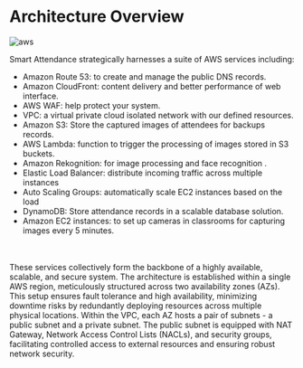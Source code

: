 # Architecture Overview
![aws](https://github.com/learner-sys/Smart-Attendance-System/assets/143533864/64c6e3b4-09c0-40c5-83d2-353cb2499c01)

Smart Attendance strategically harnesses a suite of AWS services including:
- Amazon Route 53: to create and manage the public DNS records.
- Amazon CloudFront: content delivery and better performance of web interface.
- AWS WAF: help protect your system.
- VPC: a virtual private cloud isolated network with our defined resources.
- Amazon S3: Store the captured images of attendees for backups records.
- AWS Lambda: function to trigger the processing of images stored in S3 buckets.
- Amazon Rekognition: for image processing and face recognition .
- Elastic Load Balancer: distribute incoming traffic across multiple instances
- Auto Scaling Groups: automatically scale EC2 instances based on the load
- DynamoDB: Store attendance records in a scalable database solution.
- Amazon EC2 instances: to set up cameras in classrooms for capturing images every 5 minutes.

</br> 
</br> 
These services collectively form the backbone of a highly available, scalable, and secure system. The architecture is established within a single AWS region, meticulously structured across two availability zones (AZs). This setup ensures fault tolerance and high availability, minimizing downtime risks by redundantly deploying resources across multiple physical locations.
Within the VPC, each AZ hosts a pair of subnets - a public subnet and a private subnet. The public subnet is equipped with NAT Gateway, Network Access Control Lists (NACLs), and security groups, facilitating controlled access to external resources and ensuring robust network security.
